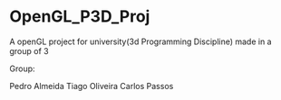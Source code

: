 # OpenGL_P3D_Proj
A openGL project for university(3d Programming Discipline) made in a group of 3

Group:

Pedro Almeida
Tiago Oliveira
Carlos Passos
